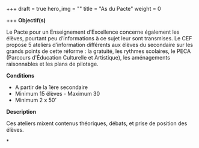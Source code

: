 +++
draft = true
hero_img = ""
title = "As du Pacte"
weight = 0

+++
**Objectif(s)**

Le Pacte pour un Enseignement d’Excellence concerne également les élèves, pourtant peu d’informations à ce sujet leur sont transmises. Le CEF propose 5 ateliers d’information différents aux élèves du secondaire sur les grands points de cette réforme : la gratuité, les rythmes scolaires, le PECA (Parcours d'Éducation Culturelle et Artistique), les aménagements raisonnables et les plans de pilotage.

**Conditions**

* A partir de la 1ère secondaire
* Minimum 15 élèves - Maximum 30
* Minimum 2 x 50’

**Description**

Ces ateliers mixent contenus théoriques, débats, et prise de position des élèves.

\*